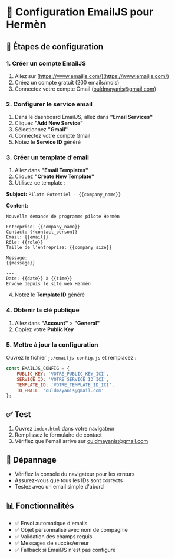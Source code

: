 # 📧 Configuration EmailJS pour Hermèn

## 🚀 Étapes de configuration

### 1. Créer un compte EmailJS
1. Allez sur [https://www.emailjs.com/](https://www.emailjs.com/)
2. Créez un compte gratuit (200 emails/mois)
3. Connectez votre compte Gmail (ouldmayanis@gmail.com)

### 2. Configurer le service email
1. Dans le dashboard EmailJS, allez dans **"Email Services"**
2. Cliquez **"Add New Service"**
3. Sélectionnez **"Gmail"**
4. Connectez votre compte Gmail
5. Notez le **Service ID** généré

### 3. Créer un template d'email
1. Allez dans **"Email Templates"**
2. Cliquez **"Create New Template"**
3. Utilisez ce template :

**Subject:** `Pilote Potentiel - {{company_name}}`

**Content:**
```
Nouvelle demande de programme pilote Hermèn

Entreprise: {{company_name}}
Contact: {{contact_person}}
Email: {{email}}
Rôle: {{role}}
Taille de l'entreprise: {{company_size}}

Message:
{{message}}

---
Date: {{date}} à {{time}}
Envoyé depuis le site web Hermèn
```

4. Notez le **Template ID** généré

### 4. Obtenir la clé publique
1. Allez dans **"Account"** > **"General"**
2. Copiez votre **Public Key**

### 5. Mettre à jour la configuration
Ouvrez le fichier `js/emailjs-config.js` et remplacez :

```javascript
const EMAILJS_CONFIG = {
    PUBLIC_KEY: 'VOTRE_PUBLIC_KEY_ICI',
    SERVICE_ID: 'VOTRE_SERVICE_ID_ICI', 
    TEMPLATE_ID: 'VOTRE_TEMPLATE_ID_ICI',
    TO_EMAIL: 'ouldmayanis@gmail.com'
};
```

## ✅ Test
1. Ouvrez `index.html` dans votre navigateur
2. Remplissez le formulaire de contact
3. Vérifiez que l'email arrive sur ouldmayanis@gmail.com

## 🔧 Dépannage
- Vérifiez la console du navigateur pour les erreurs
- Assurez-vous que tous les IDs sont corrects
- Testez avec un email simple d'abord

## 📊 Fonctionnalités
- ✅ Envoi automatique d'emails
- ✅ Objet personnalisé avec nom de compagnie
- ✅ Validation des champs requis
- ✅ Messages de succès/erreur
- ✅ Fallback si EmailJS n'est pas configuré
